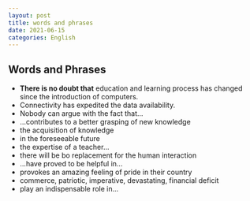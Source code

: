 ```yaml
---
layout: post
title: words and phrases
date: 2021-06-15
categories: English
---
```

## Words and Phrases
- **There is no doubt that** education and learning process has changed since the introduction of computers.  
- Connectivity has expedited the data availability.  
- Nobody can argue with the fact that...
- ...contributes to a better grasping of new knowledge  
- the acquisition of knowledge
- in the foreseeable future
- the expertise of a teacher...
- there will be bo replacement for the human interaction
- ...have proved to be helpful in...
- provokes an amazing feeling of pride in their country
- commerce, patriotic, imperative, devastating, financial deficit
- play an indispensable role in...
